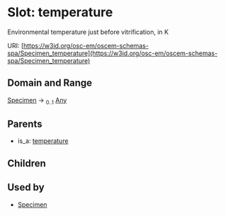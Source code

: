
# Slot: temperature

Environmental temperature just before vitrification, in K

URI: [https://w3id.org/osc-em/oscem-schemas-spa/Specimen_temperature](https://w3id.org/osc-em/oscem-schemas-spa/Specimen_temperature)


## Domain and Range

[Specimen](Specimen.md) &#8594;  <sub>0..1</sub> [Any](Any.md)

## Parents

 *  is_a: [temperature](temperature.md)

## Children


## Used by

 * [Specimen](Specimen.md)

